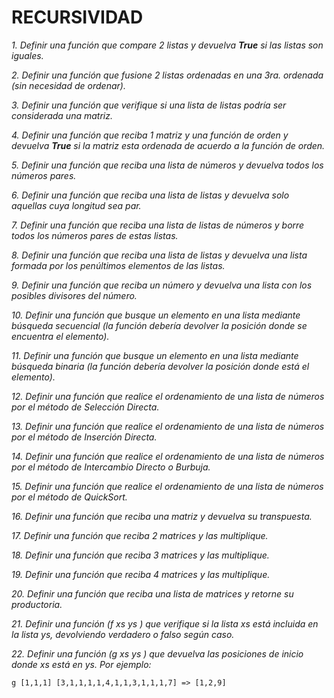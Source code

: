# **RECURSIVIDAD**

*1. Definir una función que compare 2 listas y devuelva **True** si las listas son iguales.*

*2. Definir una función que fusione 2 listas ordenadas en una 3ra. ordenada (sin necesidad de ordenar).*

*3. Definir una función que verifique si una lista de listas podría ser considerada una matriz.*

*4. Definir una función que reciba 1 matriz y una función de orden y devuelva **True** si la matriz esta ordenada de acuerdo a la función de orden.*

*5. Definir una función que reciba una lista de números y devuelva todos los números pares.*

*6. Definir una función que reciba una lista de listas y devuelva solo aquellas cuya longitud sea par.*

*7. Definir una función que reciba una lista de listas de números y borre todos los números pares de estas listas.*

*8. Definir una función que reciba una lista de listas y devuelva una lista formada por los penúltimos elementos de las listas.*

*9. Definir una función que reciba un número y devuelva una lista con los posibles divisores del número.*

*10. Definir una función que busque un elemento en una lista mediante búsqueda secuencial (la función debería devolver la posición donde se encuentra el elemento).*

*11. Definir una función que busque un elemento en una lista mediante búsqueda binaria (la función debería devolver la posición donde está el elemento).*

*12. Definir una función que realice el ordenamiento de una lista de números por el método de Selección Directa.*

*13. Definir una función que realice el ordenamiento de una lista de números por el método de Inserción Directa.*

*14. Definir una función que realice el ordenamiento de una lista de números por el método de Intercambio Directo o Burbuja.*

*15. Definir una función que realice el ordenamiento de una lista de números por el método de QuickSort.*

*16. Definir una función que reciba una matriz y devuelva su transpuesta.*

*17. Definir una función que reciba 2 matrices y las multiplique.*

*18. Definir una función que reciba 3 matrices y las multiplique.*

*19. Definir una función que reciba 4 matrices y las multiplique.*

*20. Definir una función que reciba una lista de matrices y retorne su productoria.*

*21. Definir una función (f xs ys ) que verifique si la lista xs está incluida en la lista ys, devolviendo verdadero o falso según caso.*

*22. Definir una función (g xs ys ) que devuelva las posiciones de inicio donde xs está en ys. Por ejemplo:*

`g [1,1,1] [3,1,1,1,1,4,1,1,3,1,1,1,7] => [1,2,9]`
